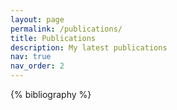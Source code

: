 ```yaml
---
layout: page
permalink: /publications/
title: Publications
description: My latest publications
nav: true
nav_order: 2
---
```


<!-- _pages/publications.md -->
<div class="publications">

{% bibliography %}

</div>
